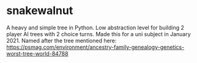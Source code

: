 # snakewalnut
A heavy and simple tree in Python. Low abstraction level for building 2 player AI trees with 2 choice turns.
Made this for a uni subject in January 2021. 
Named after the tree mentioned here: https://psmag.com/environment/ancestry-family-genealogy-genetics-worst-tree-world-84788
